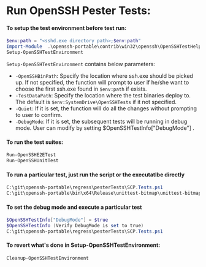 Run OpenSSH Pester Tests:
==================================

#### To setup the test environment before test run:

```powershell
$env:path = "<sshd.exe directory path>;$env:path"
Import-Module  .\openssh-portable\contrib\win32\openssh\OpenSSHTestHelper.psm1 –Force
Setup-OpenSSHTestEnvironment
```

`Setup-OpenSSHTestEnvironment` contains below parameters:
* `-OpenSSHBinPath`: Specify the location where ssh.exe should be picked up. If not specified, the function will prompt to user if he/she want to choose the first ssh.exe found in `$env:path` if exists.
* `-TestDataPath`: Specify the location where the test binaries deploy to. The default is `$env:SystemDrive\OpenSSHTests` if it not specified.
* `-Quiet`: If it is set, the function will do all the changes without prompting to user to confirm.
* `-DebugMode`: If it is set, the subsequent tests will be running in debug mode. User can modify by setting $OpenSSHTestInfo["DebugMode"] .

#### To run the test suites:

```powershell
Run-OpenSSHE2ETest
Run-OpenSSHUnitTest
```

#### To run a particular test, just run the script or the executatlbe directly

```powershell
C:\git\openssh-portable\regress\pesterTests\SCP.Tests.ps1
C:\git\openssh-portable\bin\x64\Release\unittest-bitmap\unittest-bitmap.exe
```

#### To set the debug mode and execute a particular test

```powershell
$OpenSSHTestInfo["DebugMode"] = $true
$OpenSSHTestInfo (Verify DebugMode is set to true)
C:\git\openssh-portable\regress\pesterTests\SCP.Tests.ps1
```

#### To revert what's done in Setup-OpenSSHTestEnvironment:

```powershell
Cleanup-OpenSSHTestEnvironment
```
